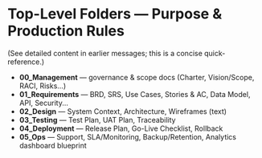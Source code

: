 # Top-Level Folders — Purpose & Production Rules
(See detailed content in earlier messages; this is a concise quick-reference.)

- **00_Management** — governance & scope docs (Charter, Vision/Scope, RACI, Risks...)
- **01_Requirements** — BRD, SRS, Use Cases, Stories & AC, Data Model, API, Security...
- **02_Design** — System Context, Architecture, Wireframes (text)
- **03_Testing** — Test Plan, UAT Plan, Traceability
- **04_Deployment** — Release Plan, Go-Live Checklist, Rollback
- **05_Ops** — Support, SLA/Monitoring, Backup/Retention, Analytics dashboard blueprint
